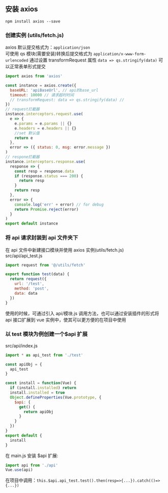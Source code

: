 ## 安装 axios

`npm install axios --save`

### 创建实例 (utils/fetch.js)

axios 默认提交格式为：`application/json`  
可使用 qs 模块(需要安装)转换后提交格式为 `application/x-www-form-urlencoded`
通过设置 transformRequest 属性 `data => qs.stringify(data)` 可以正常表单形式提交

```js
import axios from 'axios'

const instance = axios.create({
  baseURL: 'apiBaseUrl', // api的base_url
  timeout: 10000 // 请求超时时间
  // transformRequest: data => qs.stringify(data) //
})
// request拦截器
instance.interceptors.request.use(
  e => {
    e.params = e.params || {}
    e.headers = e.headers || {}
    //set 默认值
    return e
  },
  error => ({ status: 0, msg: error.message })
)
// respone拦截器
instance.interceptors.response.use(
  response => {
    const resp = response.data
    if (response.status === 200) {
      return resp
    }
    return resp
  },
  error => {
    console.log('err' + error) // for debug
    return Promise.reject(error)
  }
)
export default instance
```

### 将 api 请求封装到 api 文件夹下

在 api 文件中新建接口模块并使用 axios 实例(utils/fetch.js)  
src/api/api_test.js

```js
import request from '@/utils/fetch'

export function test(data) {
  return request({
    url: '/test',
    method: 'post',
    data: data
  })
}
```

使用的时候，可通过引入 api/模块.js 调用方法，也可以通过安装插件的形式将 api 接口扩展到 vue 实例中，使其可以更方便的在项目中使用

### 以 test 模块为例创建一个$api 扩展

src/api/index.js

```js
import * as api_test from './test'

const apiObj = {
  api_test
}

const install = function(Vue) {
  if (install.installed) return
  install.installed = true
  Object.defineProperties(Vue.prototype, {
    $api: {
      get() {
        return apiObj
      }
    }
  })
}
export default {
  install
}
```

在 main.js 安装 $api 扩展:

```js
import api from './api'
Vue.use(api)
```

在项目中调用：`this.$api.api_test.test().then(resp=>{...}).catch(()=>{...})`
